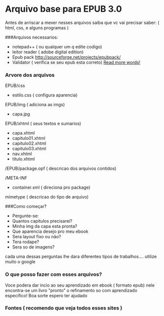 # Arquivo base para EPUB 3.0


Antes de arriscar a mexer nesses arquivos saiba que vc vai precisar saber: ( html, css, e alguns programas )

###Arquivos necessarios:
- notepad++ (  ou qualquer um q edite codigo)
- leitor reader ( adobe digital edition)
- Epub pack http://sourceforge.net/projects/epubpack/
- Validator ( verifica se seu epub esta correto) [Read more words!](docs/more_words.md)

### Arvore dos arquivos
EPUB/css
- estilo.css ( configura aparencia)

EPUB/img ( adiciona as imgs)
- capa.jpg 

EPUB/xhtml ( seus textos e sumarios)
- capa.xhtml
- capitulo01.xhtml
- capitulo02.xhtml
- capitulo03.xhtml
- nav.xhtml
- titulo.xhtml

/EPUB/package.opf ( descricao dos arquivos contidos)

/META-INF
- container.xml ( direciona pro package)

mimetype ( descricao do tipo de arquivo)

###Como começar?

- Pergunte-se:
- Quantos capitulos precisarei?
- Minha img da capa esta pronta?
- Que aparencia desejo pro meu ebook
- Sera layout fixo ou não?
- Tera rodape?
- Sera so de imagens?

cada uma dessas perguntas lhe dara diferentes tipos de trabalhos.... utilize muito o google

### O que posso fazer com esses arquivos?

Voce podera dar incio ao seu aprendizado em ebook ( formato epub) nele encontra-se um livro "pronto" o refinamento so com aprendizado especifico! Boa sorte espero ter ajudado

### Fontes ( recomendo que veja todos esses sites )


